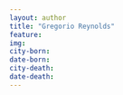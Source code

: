```yaml
---
layout: author
title: "Gregorio Reynolds"
feature: 
img:
city-born: 
date-born: 
city-death: 
date-death:
---
```

